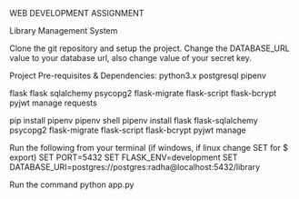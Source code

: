 WEB DEVELOPMENT ASSIGNMENT

Library Management System 

Clone the git repository and setup the project.
Change the DATABASE_URL value to your database url, also change value of your secret key.

Project Pre-requisites & Dependencies: python3.x postgresql pipenv

flask flask sqlalchemy psycopg2 flask-migrate flask-script flask-bcrypt pyjwt manage requests

pip install pipenv pipenv shell pipenv install flask flask-sqlalchemy psycopg2 flask-migrate flask-script flask-bcrypt pyjwt manage

Run the following from your terminal (if windows, if linux change SET for $ export) SET PORT=5432 SET FLASK_ENV=development SET DATABASE_URI=postgres://postgres:radha@localhost:5432/library 

Run the command python app.py 
